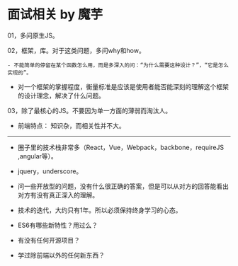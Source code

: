 # 面试相关 by 魔芋



01，多问原生JS。

02，框架，库。对于这类问题，多问why和how。

	- 不能简单的停留在某个函数怎么用，而是多深入的问：“为什么需要这种设计？”，“它是怎么实现的”。
- 对一个框架的掌握程度，衡量标准是应该是使用者能否能深刻的理解这个框架的设计理念，解决了什么问题。

03，除了最核心的JS。不要因为单一方面的薄弱而淘汰人。

- 前端特点：	知识杂，而相关性并不大。



---



- 圈子里的技术栈非常多（React，Vue，Webpack，backbone，requireJS ,angular等）。
- jquery，underscore。



- 问一些开放型的问题，没有什么很正确的答案，但是可以从对方的回答能看出对方有没有真正深入的理解。



- 技术的迭代，大约只有1年。所以必须保持终身学习的心态。



- ES6有哪些新特性？用过么？
- 有没有任何开源项目？
- 学过除前端以外的任何新东西？







